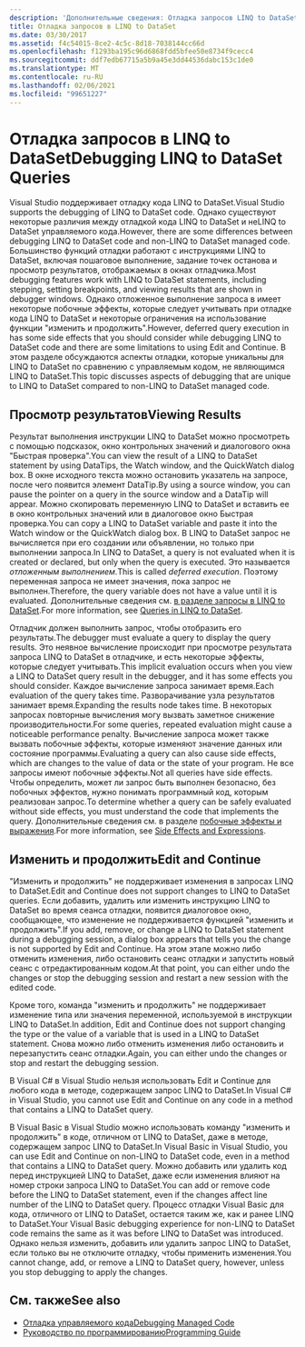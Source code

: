 ```yaml
---
description: 'Дополнительные сведения: Отладка запросов LINQ to DataSet'
title: Отладка запросов в LINQ to DataSet
ms.date: 03/30/2017
ms.assetid: f4c54015-8ce2-4c5c-8d18-7038144cc66d
ms.openlocfilehash: f1293ba195c96d6868fdd5bfee50e8734f9cecc4
ms.sourcegitcommit: ddf7edb67715a5b9a45e3dd44536dabc153c1de0
ms.translationtype: MT
ms.contentlocale: ru-RU
ms.lasthandoff: 02/06/2021
ms.locfileid: "99651227"
---
```

# <a name="debugging-linq-to-dataset-queries"></a><span data-ttu-id="88452-103">Отладка запросов в LINQ to DataSet</span><span class="sxs-lookup"><span data-stu-id="88452-103">Debugging LINQ to DataSet Queries</span></span>

<span data-ttu-id="88452-104">Visual Studio поддерживает отладку кода LINQ to DataSet.</span><span class="sxs-lookup"><span data-stu-id="88452-104">Visual Studio supports the debugging of LINQ to DataSet code.</span></span> <span data-ttu-id="88452-105">Однако существуют некоторые различия между отладкой кода LINQ to DataSet и неLINQ to DataSet управляемого кода.</span><span class="sxs-lookup"><span data-stu-id="88452-105">However, there are some differences between debugging LINQ to DataSet code and non-LINQ to DataSet managed code.</span></span> <span data-ttu-id="88452-106">Большинство функций отладки работают с инструкциями LINQ to DataSet, включая пошаговое выполнение, задание точек останова и просмотр результатов, отображаемых в окнах отладчика.</span><span class="sxs-lookup"><span data-stu-id="88452-106">Most debugging features work with LINQ to DataSet statements, including stepping, setting breakpoints, and viewing results that are shown in debugger windows.</span></span> <span data-ttu-id="88452-107">Однако отложенное выполнение запроса в имеет некоторые побочные эффекты, которые следует учитывать при отладке кода LINQ to DataSet и некоторые ограничения на использование функции "изменить и продолжить".</span><span class="sxs-lookup"><span data-stu-id="88452-107">However, deferred query execution in has some side effects that you should consider while debugging LINQ to DataSet code and there are some limitations to using Edit and Continue.</span></span> <span data-ttu-id="88452-108">В этом разделе обсуждаются аспекты отладки, которые уникальны для LINQ to DataSet по сравнению с управляемым кодом, не являющимся LINQ to DataSet.</span><span class="sxs-lookup"><span data-stu-id="88452-108">This topic discusses aspects of debugging that are unique to LINQ to DataSet compared to non-LINQ to DataSet managed code.</span></span>  
  
## <a name="viewing-results"></a><span data-ttu-id="88452-109">Просмотр результатов</span><span class="sxs-lookup"><span data-stu-id="88452-109">Viewing Results</span></span>  

 <span data-ttu-id="88452-110">Результат выполнения инструкции LINQ to DataSet можно просмотреть с помощью подсказок, окно контрольных значений и диалогового окна "Быстрая проверка".</span><span class="sxs-lookup"><span data-stu-id="88452-110">You can view the result of a LINQ to DataSet statement by using DataTips, the Watch window, and the QuickWatch dialog box.</span></span> <span data-ttu-id="88452-111">В окне исходного текста можно остановить указатель на запросе, после чего появится элемент DataTip.</span><span class="sxs-lookup"><span data-stu-id="88452-111">By using a source window, you can pause the pointer on a query in the source window and a DataTip will appear.</span></span> <span data-ttu-id="88452-112">Можно скопировать переменную LINQ to DataSet и вставить ее в окно контрольных значений или в диалоговое окно Быстрая проверка.</span><span class="sxs-lookup"><span data-stu-id="88452-112">You can copy a LINQ to DataSet variable and paste it into the Watch window or the QuickWatch dialog box.</span></span> <span data-ttu-id="88452-113">В LINQ to DataSet запрос не вычисляется при его создании или объявлении, но только при выполнении запроса.</span><span class="sxs-lookup"><span data-stu-id="88452-113">In LINQ to DataSet, a query is not evaluated when it is created or declared, but only when the query is executed.</span></span> <span data-ttu-id="88452-114">Это называется *отложенным выполнением*.</span><span class="sxs-lookup"><span data-stu-id="88452-114">This is called *deferred execution*.</span></span> <span data-ttu-id="88452-115">Поэтому переменная запроса не имеет значения, пока запрос не выполнен.</span><span class="sxs-lookup"><span data-stu-id="88452-115">Therefore, the query variable does not have a value until it is evaluated.</span></span> <span data-ttu-id="88452-116">Дополнительные сведения см. [в разделе запросы в LINQ to DataSet](queries-in-linq-to-dataset.md).</span><span class="sxs-lookup"><span data-stu-id="88452-116">For more information, see [Queries in LINQ to DataSet](queries-in-linq-to-dataset.md).</span></span>  
  
 <span data-ttu-id="88452-117">Отладчик должен выполнить запрос, чтобы отобразить его результаты.</span><span class="sxs-lookup"><span data-stu-id="88452-117">The debugger must evaluate a query to display the query results.</span></span> <span data-ttu-id="88452-118">Это неявное вычисление происходит при просмотре результата запроса LINQ to DataSet в отладчике, и есть некоторые эффекты, которые следует учитывать.</span><span class="sxs-lookup"><span data-stu-id="88452-118">This implicit evaluation occurs when you view a LINQ to DataSet query result in the debugger, and it has some effects you should consider.</span></span> <span data-ttu-id="88452-119">Каждое вычисление запроса занимает время.</span><span class="sxs-lookup"><span data-stu-id="88452-119">Each evaluation of the query takes time.</span></span> <span data-ttu-id="88452-120">Разворачивание узла результатов занимает время.</span><span class="sxs-lookup"><span data-stu-id="88452-120">Expanding the results node takes time.</span></span> <span data-ttu-id="88452-121">В некоторых запросах повторные вычисления могу вызвать заметное снижение производительности.</span><span class="sxs-lookup"><span data-stu-id="88452-121">For some queries, repeated evaluation might cause a noticeable performance penalty.</span></span> <span data-ttu-id="88452-122">Вычисление запроса может также вызвать побочные эффекты, которые изменяют значение данных или состояние программы.</span><span class="sxs-lookup"><span data-stu-id="88452-122">Evaluating a query can also cause side effects, which are changes to the value of data or the state of your program.</span></span> <span data-ttu-id="88452-123">Не все запросы имеют побочные эффекты.</span><span class="sxs-lookup"><span data-stu-id="88452-123">Not all queries have side effects.</span></span> <span data-ttu-id="88452-124">Чтобы определить, может ли запрос быть выполнен безопасно, без побочных эффектов, нужно понимать программный код, которым реализован запрос.</span><span class="sxs-lookup"><span data-stu-id="88452-124">To determine whether a query can be safely evaluated without side effects, you must understand the code that implements the query.</span></span> <span data-ttu-id="88452-125">Дополнительные сведения см. в разделе [побочные эффекты и выражения](/previous-versions/visualstudio/visual-studio-2013/a7a250bs(v=vs.120)).</span><span class="sxs-lookup"><span data-stu-id="88452-125">For more information, see [Side Effects and Expressions](/previous-versions/visualstudio/visual-studio-2013/a7a250bs(v=vs.120)).</span></span>  
  
## <a name="edit-and-continue"></a><span data-ttu-id="88452-126">Изменить и продолжить</span><span class="sxs-lookup"><span data-stu-id="88452-126">Edit and Continue</span></span>  

 <span data-ttu-id="88452-127">"Изменить и продолжить" не поддерживает изменения в запросах LINQ to DataSet.</span><span class="sxs-lookup"><span data-stu-id="88452-127">Edit and Continue does not support changes to LINQ to DataSet queries.</span></span> <span data-ttu-id="88452-128">Если добавить, удалить или изменить инструкцию LINQ to DataSet во время сеанса отладки, появится диалоговое окно, сообщающее, что изменение не поддерживается функцией "изменить и продолжить".</span><span class="sxs-lookup"><span data-stu-id="88452-128">If you add, remove, or change a LINQ to DataSet statement during a debugging session, a dialog box appears that tells you the change is not supported by Edit and Continue.</span></span> <span data-ttu-id="88452-129">На этом этапе можно либо отменить изменения, либо остановить сеанс отладки и запустить новый сеанс с отредактированным кодом.</span><span class="sxs-lookup"><span data-stu-id="88452-129">At that point, you can either undo the changes or stop the debugging session and restart a new session with the edited code.</span></span>  
  
 <span data-ttu-id="88452-130">Кроме того, команда "изменить и продолжить" не поддерживает изменение типа или значения переменной, используемой в инструкции LINQ to DataSet.</span><span class="sxs-lookup"><span data-stu-id="88452-130">In addition, Edit and Continue does not support changing the type or the value of a variable that is used in a LINQ to DataSet statement.</span></span> <span data-ttu-id="88452-131">Снова можно либо отменить изменения либо остановить и перезапустить сеанс отладки.</span><span class="sxs-lookup"><span data-stu-id="88452-131">Again, you can either undo the changes or stop and restart the debugging session.</span></span>  
  
 <span data-ttu-id="88452-132">В Visual C# в Visual Studio нельзя использовать Edit и Continue для любого кода в методе, содержащем запрос LINQ to DataSet.</span><span class="sxs-lookup"><span data-stu-id="88452-132">In Visual C# in Visual Studio, you cannot use Edit and Continue on any code in a method that contains a LINQ to DataSet query.</span></span>  
  
 <span data-ttu-id="88452-133">В Visual Basic в Visual Studio можно использовать команду "изменить и продолжить" в коде, отличном от LINQ to DataSet, даже в методе, содержащем запрос LINQ to DataSet.</span><span class="sxs-lookup"><span data-stu-id="88452-133">In Visual Basic in Visual Studio, you can use Edit and Continue on non-LINQ to DataSet code, even in a method that contains a LINQ to DataSet query.</span></span> <span data-ttu-id="88452-134">Можно добавить или удалить код перед инструкцией LINQ to DataSet, даже если изменения влияют на номер строки запроса LINQ to DataSet.</span><span class="sxs-lookup"><span data-stu-id="88452-134">You can add or remove code before the LINQ to DataSet statement, even if the changes affect line number of the LINQ to DataSet query.</span></span> <span data-ttu-id="88452-135">Процесс отладки Visual Basic для кода, отличного от LINQ to DataSet, остается таким же, как и ранее LINQ to DataSet.</span><span class="sxs-lookup"><span data-stu-id="88452-135">Your Visual Basic debugging experience for non-LINQ to DataSet code remains the same as it was before LINQ to DataSet was introduced.</span></span> <span data-ttu-id="88452-136">Однако нельзя изменить, добавить или удалить запрос LINQ to DataSet, если только вы не отключите отладку, чтобы применить изменения.</span><span class="sxs-lookup"><span data-stu-id="88452-136">You cannot change, add, or remove a LINQ to DataSet query, however, unless you stop debugging to apply the changes.</span></span>  
  
## <a name="see-also"></a><span data-ttu-id="88452-137">См. также</span><span class="sxs-lookup"><span data-stu-id="88452-137">See also</span></span>

- [<span data-ttu-id="88452-138">Отладка управляемого кода</span><span class="sxs-lookup"><span data-stu-id="88452-138">Debugging Managed Code</span></span>](/visualstudio/debugger/debugging-managed-code)
- [<span data-ttu-id="88452-139">Руководство по программированию</span><span class="sxs-lookup"><span data-stu-id="88452-139">Programming Guide</span></span>](programming-guide-linq-to-dataset.md)
